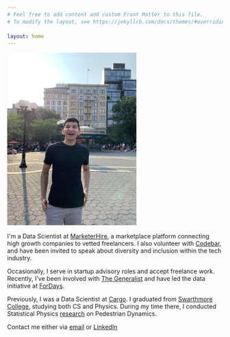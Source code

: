 ```yaml
---
# Feel free to add content and custom Front Matter to this file.
# To modify the layout, see https://jekyllrb.com/docs/themes/#overriding-theme-defaults

layout: home
---
```


<img src="/images/prof_pic.jpeg" width="302" height="403" />

I'm a Data Scientist at [MarketerHire](https://marketerhire.com), a marketplace platform connecting high growth companies to vetted freelancers. I also volunteer with [Codebar](https://www.codebar.io), and have been invited to speak about diversity and inclusion within the tech industry.

Occasionally, I serve in startup advisory roles and accept freelance work. Recently, I've been involved with [The Generalist](https://www.readthegeneralist.com) and have led the data initiative at [ForDays](https://www.fordays.com).

Previously, I was a Data Scientist at [Cargo](drivecargo.com). I graduated from [Swarthmore College](https://www.swarthmore.edu), studying both CS and Physics. During my time there, I conducted Statistical Physics [research](https://github.com/jimmyshah/website_links/tree/master/research_assets) on Pedestrian Dynamics.

Contact me either via [email](mailto:jimmyshah01@icloud.com) or [LinkedIn](linkedin.com/in/jimmy-shah-430544100)

